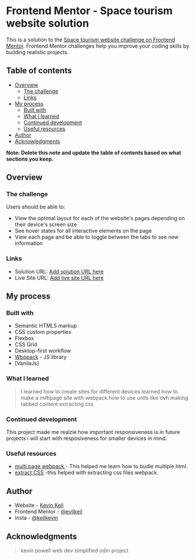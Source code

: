 # Frontend Mentor - Space tourism website solution

This is a solution to the [Space tourism website challenge on Frontend Mentor](https://www.frontendmentor.io/challenges/space-tourism-multipage-website-gRWj1URZ3). Frontend Mentor challenges help you improve your coding skills by building realistic projects. 

## Table of contents

- [Overview](#overview)
  - [The challenge](#the-challenge)
  - [Links](#links)
- [My process](#my-process)
  - [Built with](#built-with)
  - [What I learned](#what-i-learned)
  - [Continued development](#continued-development)
  - [Useful resources](#useful-resources)
- [Author](#author)
- [Acknowledgments](#acknowledgments)

**Note: Delete this note and update the table of contents based on what sections you keep.**

## Overview

### The challenge

Users should be able to:

- View the optimal layout for each of the website's pages depending on their device's screen size
- See hover states for all interactive elements on the page
- View each page and be able to toggle between the tabs to see new information

### Links

- Solution URL: [Add solution URL here](https://github.com/evilkeil/Space-Tourism)
- Live Site URL: [Add live site URL here](https://evilkeil.github.io/Space-Tourism/)

## My process

### Built with

- Semantic HTML5 markup
- CSS custom properties
- Flexbox
- CSS Grid
- Desktop-first workflow
- [Wbppack](https://webpack.js.org/) - JS library
- [VanilaJs]



### What I learned

>I learned how to create sites for different devices
>learned how to make a miltipage site with webpack
>how to use units like dvh
>making tabbed content
>extracting css



### Continued development

This project made me realzie how important responsiveness is.in future projects i will start with resposiveness for smaller devices in mind.

### Useful resources

- [multi page webpack ](https://dev.to/marcinwosinek/tutorial-for-building-multipage-website-with-webpack-4gdk) - This helped me learn how to budle multiple html.
- [extract CSS](https://youtu.be/JlBDfj75T3Y?si=TGOvBtmxBZ-6lBFK) -this helped with extracting css files webpack.



## Author

- Website - [Kevin Keil](https://github.com/evilkeil)
- Frontend Mentor - [@evilkeil](https://www.frontendmentor.io/profile/evilkeil)
- Insta - [@keilkevin](https://www.instagram.com/keilkevin/)


## Acknowledgments

>kevin powell 
>web dev simplified
>odin project
